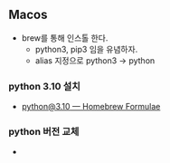 ## Macos 

- brew를 통해 인스톨 한다. 
	- python3, pip3 임을 유념하자.
	- alias 지정으로 python3 -> python  

### python 3.10 설치 
- [python@3.10 — Homebrew Formulae](https://formulae.brew.sh/formula/python@3.10)

### python 버전 교체 
- 